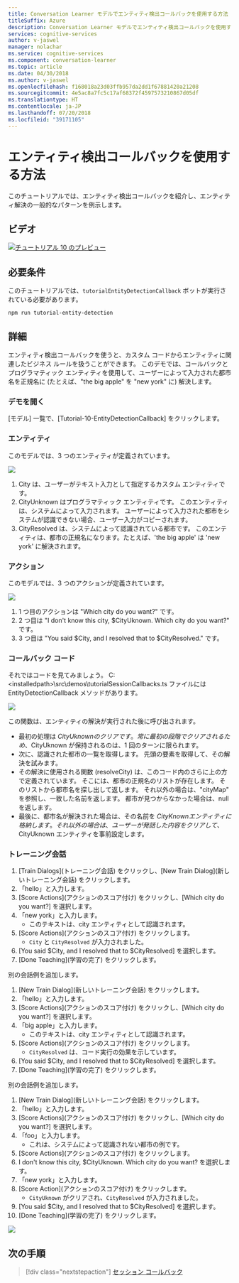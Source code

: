 ```yaml
---
title: Conversation Learner モデルでエンティティ検出コールバックを使用する方法 - Microsoft Cognitive Services | Microsoft Docs
titleSuffix: Azure
description: Conversation Learner モデルでエンティティ検出コールバックを使用する方法について説明します。
services: cognitive-services
author: v-jaswel
manager: nolachar
ms.service: cognitive-services
ms.component: conversation-learner
ms.topic: article
ms.date: 04/30/2018
ms.author: v-jaswel
ms.openlocfilehash: f168018a23d03ffb957da2dd1f67881420a21208
ms.sourcegitcommit: 4e5ac8a7fc5c17af68372f4597573210867d05df
ms.translationtype: HT
ms.contentlocale: ja-JP
ms.lasthandoff: 07/20/2018
ms.locfileid: "39171105"
---
```

# <a name="how-to-use-entity-detection-callback"></a>エンティティ検出コールバックを使用する方法

このチュートリアルでは、エンティティ検出コールバックを紹介し、エンティティ解決の一般的なパターンを例示します。

## <a name="video"></a>ビデオ

[![チュートリアル 10 のプレビュー](http://aka.ms/cl-tutorial-10-preview)](http://aka.ms/blis-tutorial-10)

## <a name="requirements"></a>必要条件
このチュートリアルでは、`tutorialEntityDetectionCallback` ボットが実行されている必要があります。

    npm run tutorial-entity-detection

## <a name="details"></a>詳細
エンティティ検出コールバックを使うと、カスタム コードからエンティティに関連したビジネス ルールを扱うことができます。 このデモでは、コールバックとプログラマティック エンティティを使用して、ユーザーによって入力された都市名を正規名に (たとえば、"the big apple" を "new york" に) 解決します。

### <a name="open-the-demo"></a>デモを開く

[モデル] 一覧で、[Tutorial-10-EntityDetectionCallback] をクリックします。 

### <a name="entities"></a>エンティティ

このモデルでは、3 つのエンティティが定義されています。

![](../media/tutorial10_entities.PNG)

1. City は、ユーザーがテキスト入力として指定するカスタム エンティティです。
2. CityUnknown はプログラマティック エンティティです。 このエンティティは、システムによって入力されます。 ユーザーによって入力された都市をシステムが認識できない場合、ユーザー入力がコピーされます。
3. CityResolved は、システムによって認識されている都市です。 このエンティティは、都市の正規名になります。たとえば、'the big apple' は 'new york' に解決されます。

### <a name="actions"></a>アクション

このモデルでは、3 つのアクションが定義されています。

![](../media/tutorial10_actions.PNG)

1. 1 つ目のアクションは "Which city do you want?" です。
2. 2 つ目は "I don't know this city, $CityUknown. Which city do you want?" です。
3. 3 つ目は "You said $City, and I resolved that to $CityResolved." です。

### <a name="callback-code"></a>コールバック コード

それではコードを見てみましょう。 C:\<installedpath>\src\demos\tutorialSessionCallbacks.ts ファイルには EntityDetectionCallback メソッドがあります。

![](../media/tutorial10_callbackcode.PNG)

この関数は、エンティティの解決が実行された後に呼び出されます。
 
- 最初の処理は $CityUknown のクリアです。 常に最初の段階でクリアされるため、$CityUknown が保持されるのは、1 回のターンに限られます。
- 次に、認識された都市の一覧を取得します。 先頭の要素を取得して、その解決を試みます。
- その解決に使用される関数 (resolveCity) は、このコード内のさらに上の方で定義されています。 そこには、都市の正規名のリストが存在します。 そのリストから都市名を探し出して返します。 それ以外の場合は、"cityMap" を参照し、一致した名前を返します。 都市が見つからなかった場合は、null を返します。
- 最後に、都市名が解決された場合は、その名前を $CityKnown エンティティに格納します。 それ以外の場合は、ユーザーが発話した内容をクリアして、$CityUknown エンティティを事前設定します。

### <a name="train-dialogs"></a>トレーニング会話

1. [Train Dialogs]\(トレーニング会話\) をクリックし、[New Train Dialog]\(新しいトレーニング会話\) をクリックします。
2. 「hello」と入力します。
3. [Score Actions]\(アクションのスコア付け\) をクリックし、[Which city do you want?] を選択します。
2. 「new york」と入力します。
    - このテキストは、city エンティティとして認識されます。
5. [Score Actions]\(アクションのスコア付け\) をクリックします。
    - `City` と `CityResolved` が入力されました。
6. [You said $City, and I resolved that to $CityResolved] を選択します。
7. [Done Teaching]\(学習の完了\) をクリックします。

別の会話例を追加します。

1. [New Train Dialog]\(新しいトレーニング会話\) をクリックします。
2. 「hello」と入力します。
3. [Score Actions]\(アクションのスコア付け\) をクリックし、[Which city do you want?] を選択します。
2. 「big apple」と入力します。
    - このテキストは、city エンティティとして認識されます。
5. [Score Actions]\(アクションのスコア付け\) をクリックします。
    - `CityResolved` は、コード実行の効果を示しています。
6. [You said $City, and I resolved that to $CityResolved] を選択します。
7. [Done Teaching]\(学習の完了\) をクリックします。

別の会話例を追加します。

1. [New Train Dialog]\(新しいトレーニング会話\) をクリックします。
2. 「hello」と入力します。
3. [Score Actions]\(アクションのスコア付け\) をクリックし、[Which city do you want?] を選択します。
2. 「foo」と入力します。
    - これは、システムによって認識されない都市の例です。 
5. [Score Actions]\(アクションのスコア付け\) をクリックします。
6. I don't know this city, $CityUknown.  Which city do you want? を選択します。
7. 「new york」と入力します。
8. [Score Action]\(アクションのスコア付け\) をクリックします。
    - `CityUknown` がクリアされ、`CityResolved` が入力されました。
6. [You said $City, and I resolved that to $CityResolved] を選択します。
7. [Done Teaching]\(学習の完了\) をクリックします。

![](../media/tutorial10_bigapple.PNG)

## <a name="next-steps"></a>次の手順

> [!div class="nextstepaction"]
> [セッション コールバック](./11-session-callbacks.md)
